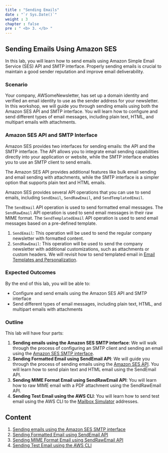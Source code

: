 ```yaml
---
title : "Sending Emails"
date : "`r Sys.Date()`"
weight : 3
chapter : false
pre : " <b> 3. </b> "
---
```


## Sending Emails Using Amazon SES
In this lab, you will learn how to send emails using Amazon Simple Email Service (SES) API and SMTP interface. Properly sending emails is crucial to maintain a good sender reputation and improve email deliverability.

### Scenario
Your company, AWSomeNewsletter, has set up a domain identity and verified an email identity to use as the sender address for your newsletter. In this workshop, we will guide you through sending emails using both the Amazon SES API and SMTP interface. You will learn how to configure and send different types of email messages, including plain text, HTML, and multipart emails with attachments.

### Amazon SES API and SMTP Interface
Amazon SES provides two interfaces for sending emails: the API and the SMTP interface. The API allows you to integrate email sending capabilities directly into your application or website, while the SMTP interface enables you to use an SMTP client to send emails.

The Amazon SES API provides additional features like bulk email sending and email sending with attachments, while the SMTP interface is a simpler option that supports plain text and HTML emails.

Amazon SES provides several API operations that you can use to send emails, including `SendEmail`, `SendRawEmail`, and `SendTemplatedEmail`.

The `SendEmail` API operation is used to send formatted email messages.
The `SendRawEmail` API operation is used to send email messages in their raw MIME format.
The `SendTemplatedEmail` API operation is used to send email messages based on a pre-defined template.
1. `SendEmail`: This operation will be used to send the regular company newsletter with formatted content.
2. `SendRawEmail`: This operation will be used to send the company newsletter with additional customizations, such as attachments or custom headers.
We will revisit how to send templated email in [Email Templates and Personalization](6-email-templates).

### Expected Outcomes
By the end of this lab, you will be able to:

- Configure and send emails using the Amazon SES API and SMTP interface
- Send different types of email messages, including plain text, HTML, and multipart emails with attachments

### Outline
This lab will have four parts:

1. **Sending emails using the Amazon SES SMTP interface**: We will walk through the process of configuring an SMTP client and sending an email using the [Amazon SES SMTP interface](https://docs.aws.amazon.com/ses/latest/dg/send-email-smtp.html).
2. **Sending Formatted Email using SendEmail API**: We will guide you through the process of sending emails using the [Amazon SES API](https://docs.aws.amazon.com/ses/latest/dg/send-email-smtp.html). You will learn how to send plain text and HTML email using the SendEmail API.
3. **Sending MIME Format Email using SendRawEmail API**: You will learn how to raw MIME email with a PDF attachment using the SendRawEmail API.
4. **Sending Test Email using the AWS CLI**: You will learn how to send test email using the AWS CLI to the [Mailbox Simulator](https://docs.aws.amazon.com/ses/latest/dg/send-an-email-from-console.html#send-email-simulator) addresses.

## Content

1. [Sending emails using the Amazon SES SMTP interface](3.1-ses-smtp)
2. [Sending Formatted Email using SendEmail API](3.2-sendmail-api)
3. [Sending MIME Format Email using SendRawEmail API](3.3-sendrawmail-api)
4. [Sending Test Email using the AWS CLI](3.4-testmail-aws-cli)
